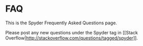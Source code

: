 FAQ
===

This is the Spyder Frequently Asked Questions page.

Please post any new questions under the Spyder tag in [[Stack Overflow|http://stackoverflow.com/questions/tagged/spyder]].